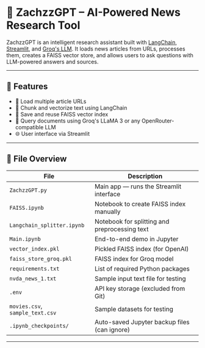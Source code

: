 # 🤖 ZachzzGPT – AI-Powered News Research Tool

ZachzzGPT is an intelligent research assistant built with [LangChain](https://www.langchain.com/), [Streamlit](https://streamlit.io/), and [Groq's LLM](https://groq.com/). It loads news articles from URLs, processes them, creates a FAISS vector store, and allows users to ask questions with LLM-powered answers and sources.

---

## 🧠 Features

- 🔗 Load multiple article URLs
- 🧱 Chunk and vectorize text using LangChain
- 💾 Save and reuse FAISS vector index
- 🤖 Query documents using Groq's LLaMA 3 or any OpenRouter-compatible LLM
- 🌐 User interface via Streamlit

---

## 📁 File Overview

| File                        | Description |
|-----------------------------|-------------|
| `ZachzzGPT.py`              | Main app — runs the Streamlit interface |
| `FAISS.ipynb`               | Notebook to create FAISS index manually |
| `Langchain_splitter.ipynb` | Notebook for splitting and preprocessing text |
| `Main.ipynb`                | End-to-end demo in Jupyter |
| `vector_index.pkl`         | Pickled FAISS index (for OpenAI) |
| `faiss_store_groq.pkl`     | FAISS index for Groq model |
| `requirements.txt`         | List of required Python packages |
| `nvda_news_1.txt`          | Sample input text file for testing |
| `.env`                     | API key storage (excluded from Git) |
| `movies.csv`, `sample_text.csv` | Sample datasets for testing |
| `.ipynb_checkpoints/`      | Auto-saved Jupyter backup files (can ignore) |

---
